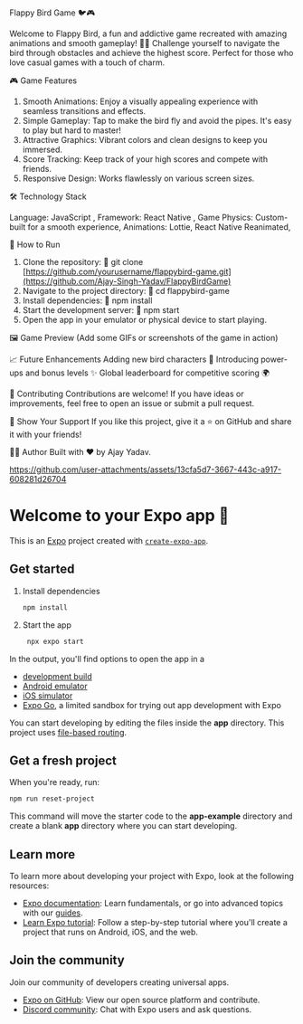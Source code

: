 
Flappy Bird Game 🐦🎮

Welcome to Flappy Bird, a fun and addictive game recreated with amazing animations and smooth gameplay! 🚀✨ Challenge yourself to navigate the bird through obstacles and achieve the highest score. Perfect for those who love casual games with a touch of charm.

🎮 Game Features

1. Smooth Animations: Enjoy a visually appealing experience with seamless transitions and effects.
2. Simple Gameplay: Tap to make the bird fly and avoid the pipes. It's easy to play but hard to master!
3. Attractive Graphics: Vibrant colors and clean designs to keep you immersed.
4. Score Tracking: Keep track of your high scores and compete with friends.
5. Responsive Design: Works flawlessly on various screen sizes.

🛠️ Technology Stack

   Language: JavaScript ,
   Framework: React Native ,
   Game Physics: Custom-built for a smooth experience,
   Animations: Lottie, React Native Reanimated,

🚀 How to Run
   1. Clone the repository:
       🚀 git clone [https://github.com/yourusername/flappybird-game.git](https://github.com/Ajay-Singh-Yadav/FlappyBirdGame)
   2. Navigate to the project directory:
      🚀  cd flappybird-game
   3. Install dependencies:
      🚀  npm install
   4. Start the development server:
      🚀  npm start
   5. Open the app in your emulator or physical device to start playing.

 🖼️ Game Preview
      (Add some GIFs or screenshots of the game in action)   
      
 📈 Future Enhancements
     Adding new bird characters 🐥
     Introducing power-ups and bonus levels ✨
     Global leaderboard for competitive scoring 🌍
     
 🤝 Contributing
     Contributions are welcome! If you have ideas or improvements, feel free to open an issue or submit a pull request.

  🌟 Show Your Support
     If you like this project, give it a ⭐ on GitHub and share it with your friends!

   🧑‍💻 Author
      Built with ❤️ by Ajay Yadav.

      

https://github.com/user-attachments/assets/13cfa5d7-3667-443c-a917-608281d26704



# Welcome to your Expo app 👋

This is an [Expo](https://expo.dev) project created with [`create-expo-app`](https://www.npmjs.com/package/create-expo-app).

## Get started

1. Install dependencies

   ```bash
   npm install
   ```

2. Start the app

   ```bash
    npx expo start
   ```

In the output, you'll find options to open the app in a

- [development build](https://docs.expo.dev/develop/development-builds/introduction/)
- [Android emulator](https://docs.expo.dev/workflow/android-studio-emulator/)
- [iOS simulator](https://docs.expo.dev/workflow/ios-simulator/)
- [Expo Go](https://expo.dev/go), a limited sandbox for trying out app development with Expo

You can start developing by editing the files inside the **app** directory. This project uses [file-based routing](https://docs.expo.dev/router/introduction).

## Get a fresh project

When you're ready, run:

```bash
npm run reset-project
```

This command will move the starter code to the **app-example** directory and create a blank **app** directory where you can start developing.

## Learn more

To learn more about developing your project with Expo, look at the following resources:

- [Expo documentation](https://docs.expo.dev/): Learn fundamentals, or go into advanced topics with our [guides](https://docs.expo.dev/guides).
- [Learn Expo tutorial](https://docs.expo.dev/tutorial/introduction/): Follow a step-by-step tutorial where you'll create a project that runs on Android, iOS, and the web.

## Join the community

Join our community of developers creating universal apps.

- [Expo on GitHub](https://github.com/expo/expo): View our open source platform and contribute.
- [Discord community](https://chat.expo.dev): Chat with Expo users and ask questions.
